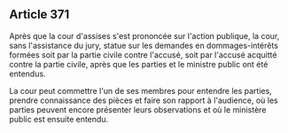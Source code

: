 Article 371
----
Après que la cour d'assises s'est prononcée sur l'action publique, la cour, sans
l'assistance du jury, statue sur les demandes en dommages-intérêts formées soit
par la partie civile contre l'accusé, soit par l'accusé acquitté contre la
partie civile, après que les parties et le ministre public ont été entendus.

La cour peut commettre l'un de ses membres pour entendre les parties, prendre
connaissance des pièces et faire son rapport à l'audience, où les parties
peuvent encore présenter leurs observations et où le ministère public est
ensuite entendu.
